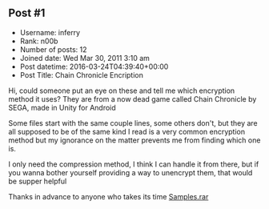 ## Post #1
- Username: inferry
- Rank: n00b
- Number of posts: 12
- Joined date: Wed Mar 30, 2011 3:10 am
- Post datetime: 2016-03-24T04:39:40+00:00
- Post Title: Chain Chronicle Encription

Hi, could someone put an eye on these and tell me which encryption method it uses?
They are from a now dead game called Chain Chronicle by SEGA, made in Unity for Android



Some files start with the same couple lines, some others don't, but they are all supposed to be of the same kind
I read is a very common encryption method but my ignorance on the matter prevents me from finding which one is.

I only need the compression method, I think I can handle it from there, but if you wanna bother yourself providing a way to unencrypt them, that would be supper helpful

Thanks in advance to anyone who takes its time 
[Samples.rar](https://xentaxbackup.github.io/file/10627_Samples.rar)
